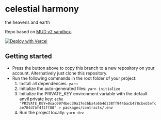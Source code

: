 # celestial harmony

the heavens and earth

Repo based on [MUD v2 sandbox](https://github.com/latticexyz/v2sandbox).

[![Deploy with Vercel](https://vercel.com/button)](https://vercel.com/new/clone?repository-url=https%3A%2F%2Fgithub.com%2Flatticexyz%2Fv2sandbox%2Ftree%2Fthree-react&env=VITE_CHAIN_ID&envDescription=The%20VITE_CHAIN_ID%20environment%20variable%20is%20used%20to%20determine%20the%20chain%20deployment%20to%20link%20to%20the%20client%20by%20default.&project-name=mud2-project&repository-name=mud2-project&redirect-url=https%3A%2F%2Flatticexyz.notion.site%2FMUD-v2-Documentation-cd478ea455af46e7b245f7387deb9a9a&root-directory=packages%2Fclient)

## Getting started

- Press the button above to copy this branch to a new repository on your account. Alternatively just clone this repository.
- Run the following commands in the root folder of your project:
  1. Install all dependencies: `yarn`
  2. Initialize the auto-generated files: `yarn initialize`
  3. Initialize the PRIVATE_KEY environment variable with the default anvil private key: `echo "PRIVATE_KEY=0xac0974bec39a17e36ba4a6b4d238ff944bacb478cbed5efcae784d7bf4f2ff80" > packages/contracts/.env`
  4. Run the project locally: `yarn dev`
